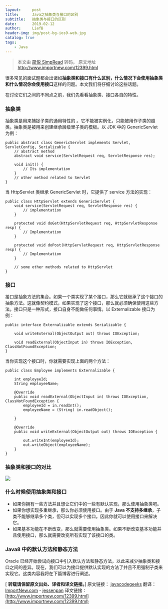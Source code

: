 ```yaml
---
layout:     post
title:      Java之抽象类与接口的区别
subtitle:   抽象类与接口的区别
date:       2019-02-12
author:     LiefB
header-img: img/post-bg-ios9-web.jpg
catalog: true
tags:
    - Java
---
```



> 本文由 [简悦 SimpRead](http://ksria.com/simpread/) 转码， 原文地址 http://www.importnew.com/12399.html

很多常见的面试题都会出诸如**抽象类和接口有什么区别，什么情况下会使用抽象类和什么情况你会使用接口**这样的问题。本文我们将仔细讨论这些话题。

在讨论它们之间的不同点之前，我们先看看抽象类、接口各自的特性。

### 抽象类

抽象类是用来捕捉子类的通用特性的 。它不能被实例化，只能被用作子类的超类。抽象类是被用来创建继承层级里子类的模板。以 JDK 中的 GenericServlet 为例：


```
public abstract class GenericServlet implements Servlet, ServletConfig, Serializable {
    // abstract method
    abstract void service(ServletRequest req, ServletResponse res);
 
    void init() {
        // Its implementation
    }
    // other method related to Servlet
}
```
当 HttpServlet 类继承 GenericServlet 时，它提供了 service 方法的实现：


```
public class HttpServlet extends GenericServlet {
    void service(ServletRequest req, ServletResponse res) {
        // implementation
    }
 
    protected void doGet(HttpServletRequest req, HttpServletResponse resp) {
        // Implementation
    }
 
    protected void doPost(HttpServletRequest req, HttpServletResponse resp) {
        // Implementation
    }
 
    // some other methods related to HttpServlet
}
```
### 接口

接口是抽象方法的集合。如果一个类实现了某个接口，那么它就继承了这个接口的抽象方法。这就像契约模式，如果实现了这个接口，那么就必须确保使用这些方法。接口只是一种形式，接口自身不能做任何事情。以 Externalizable 接口为例：


```
public interface Externalizable extends Serializable {
 
    void writeExternal(ObjectOutput out) throws IOException;
 
    void readExternal(ObjectInput in) throws IOException, ClassNotFoundException;
}
```

当你实现这个接口时，你就需要实现上面的两个方法：


```
public class Employee implements Externalizable {
 
    int employeeId;
    String employeeName;
 
    @Override
    public void readExternal(ObjectInput in) throws IOException, ClassNotFoundException {
        employeeId = in.readInt();
        employeeName = (String) in.readObject();
 
    }
 
    @Override
    public void writeExternal(ObjectOutput out) throws IOException {
 
        out.writeInt(employeeId);
        out.writeObject(employeeName);
    }
}
```
### 抽象类和接口的对比

![](http://ww1.sinaimg.cn/large/006aTs3igy1g03xc99q0dj31cg11g7dp.jpg)

### 什么时候使用抽象类和接口

*   如果你拥有一些方法并且想让它们中的一些有默认实现，那么使用抽象类吧。
*   如果你想实现多重继承，那么你必须使用接口。由于 **Java 不支持多继承**，子类不能够继承多个类，但可以实现多个接口。因此你就可以使用接口来解决它。
*   如果基本功能在不断改变，那么就需要使用抽象类。如果不断改变基本功能并且使用接口，那么就需要改变所有实现了该接口的类。

### Java8 中的默认方法和静态方法

Oracle 已经开始尝试向接口中引入默认方法和静态方法，以此来减少抽象类和接口之间的差异。现在，我们可以为接口提供默认实现的方法了并且不用强制子类来实现它。这类内容我将在下篇博客进行阐述。

[ **转载请保留原文出处、译者和译文链接。**]
原文链接： [javacodegeeks](http://www.javacodegeeks.com/2014/06/difference-between-abstract-class-and-interface-in-java.html) 翻译： [ImportNew.com](http://www.importnew.com) - [jessenpan](http://www.importnew.com/author/jessenpan)
译文链接： [http://www.importnew.com/12399.html](http://www.importnew.com/12399.html)

